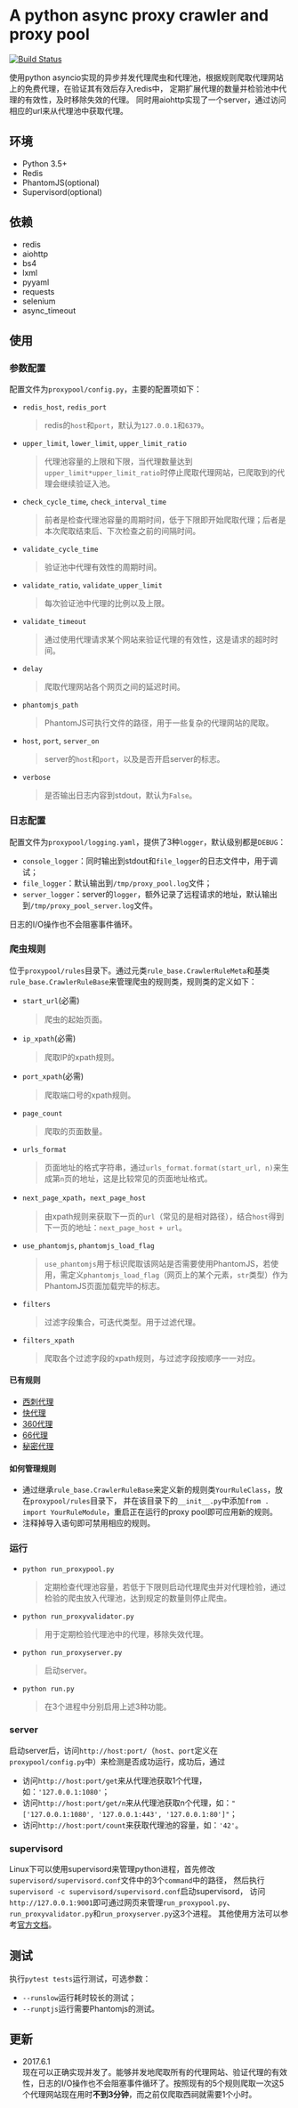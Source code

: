 # A python async proxy crawler and proxy pool
[![Build Status](https://travis-ci.org/arrti/proxypool.svg?branch=master)](https://travis-ci.org/arrti/proxypool)

使用python asyncio实现的异步并发代理爬虫和代理池，根据规则爬取代理网站上的免费代理，在验证其有效后存入redis中，
定期扩展代理的数量并检验池中代理的有效性，及时移除失效的代理。
同时用aiohttp实现了一个server，通过访问相应的url来从代理池中获取代理。

## 环境
* Python 3.5+
* Redis
* PhantomJS(optional)
* Supervisord(optional)

## 依赖
* redis
* aiohttp
* bs4
* lxml
* pyyaml
* requests
* selenium
* async_timeout

## 使用
### 参数配置
配置文件为`proxypool/config.py`，主要的配置项如下：
* `redis_host`, `redis_port`
  > redis的`host`和`port`，默认为`127.0.0.1`和`6379`。
* `upper_limit`, `lower_limit`, `upper_limit_ratio`
  > 代理池容量的上限和下限，当代理数量达到`upper_limit*upper_limit_ratio`时停止爬取代理网站，已爬取到的代理会继续验证入池。
* `check_cycle_time`, `check_interval_time`
  > 前者是检查代理池容量的周期时间，低于下限即开始爬取代理；后者是本次爬取结束后、下次检查之前的间隔时间。
* `validate_cycle_time`
  > 验证池中代理有效性的周期时间。
* `validate_ratio`, `validate_upper_limit`
  > 每次验证池中代理的比例以及上限。
* `validate_timeout`
  > 通过使用代理请求某个网站来验证代理的有效性，这是请求的超时时间。
* `delay`
  > 爬取代理网站各个网页之间的延迟时间。
* `phantomjs_path`
  > PhantomJS可执行文件的路径，用于一些复杂的代理网站的爬取。
* `host`, `port`, `server_on`
  > server的`host`和`port`，以及是否开启server的标志。
* `verbose`
  > 是否输出日志内容到stdout，默认为`False`。

### 日志配置
配置文件为`proxypool/logging.yaml`，提供了3种`logger`，默认级别都是`DEBUG`：
* `console_logger`：同时输出到stdout和`file_logger`的日志文件中，用于调试；
* `file_logger`：默认输出到`/tmp/proxy_pool.log`文件；
* `server_logger`：server的`logger`，额外记录了远程请求的地址，默认输出到`/tmp/proxy_pool_server.log`文件。

日志的I/O操作也不会阻塞事件循环。

### 爬虫规则
位于`proxypool/rules`目录下。通过元类`rule_base.CrawlerRuleMeta`和基类`rule_base.CrawlerRuleBase`来管理爬虫的规则类，规则类的定义如下：
* `start_url`(必需)
  > 爬虫的起始页面。
* `ip_xpath`(必需)
  > 爬取IP的xpath规则。
* `port_xpath`(必需)
  > 爬取端口号的xpath规则。
* `page_count`
  > 爬取的页面数量。
* `urls_format`
  > 页面地址的格式字符串，通过`urls_format.format(start_url, n)`来生成第`n`页的地址，这是比较常见的页面地址格式。
* `next_page_xpath`，`next_page_host`
  > 由xpath规则来获取下一页的`url`（常见的是相对路径），结合`host`得到下一页的地址：`next_page_host + url`。
* `use_phantomjs`, `phantomjs_load_flag`
  > `use_phantomjs`用于标识爬取该网站是否需要使用PhantomJS，若使用，需定义`phantomjs_load_flag`（网页上的某个元素，`str`类型）作为PhantomJS页面加载完毕的标志。
* `filters`
  > 过滤字段集合，可迭代类型。用于过滤代理。
* `filters_xpath`
  > 爬取各个过滤字段的xpath规则，与过滤字段按顺序一一对应。

#### 已有规则
* [西刺代理](http://www.xicidaili.com/nn/)
* [快代理](http://www.kuaidaili.com/free/inha/)
* [360代理](http://www.proxy360.cn/default.aspx/)
* [66代理](http://www.66ip.cn/areaindex_1/1.html)
* [秘密代理](http://www.mimiip.com/gngao/)

#### 如何管理规则
* 通过继承`rule_base.CrawlerRuleBase`来定义新的规则类`YourRuleClass`，放在`proxypool/rules`目录下，
并在该目录下的`__init__.py`中添加`from . import YourRuleModule`，重启正在运行的proxy pool即可应用新的规则。
* 注释掉导入语句即可禁用相应的规则。

### 运行
* `python run_proxypool.py`
  > 定期检查代理池容量，若低于下限则启动代理爬虫并对代理检验，通过检验的爬虫放入代理池，达到规定的数量则停止爬虫。
* `python run_proxyvalidator.py`
  > 用于定期检验代理池中的代理，移除失效代理。
* `python run_proxyserver.py`
  > 启动server。
* `python run.py`
  > 在3个进程中分别启用上述3种功能。

### server
启动server后，访问`http://host:port/`（`host`、`port`定义在`proxypool/config.py`中）来检测是否成功运行，成功后，通过
* 访问`http://host:port/get`来从代理池获取1个代理，如：`'127.0.0.1:1080'`；
* 访问`http://host:port/get/n`来从代理池获取n个代理，如：`"['127.0.0.1:1080', '127.0.0.1:443', '127.0.0.1:80']"`；
* 访问`http://host:port/count`来获取代理池的容量，如：`'42'`。

### supervisord
Linux下可以使用supervisord来管理python进程，首先修改`supervisord/supervisord.conf`文件中的3个`command`中的路径，
然后执行`supervisord -c supervisord/supervisord.conf`启动supervisord，
访问`http://127.0.0.1:9001`即可通过网页来管理`run_proxypool.py`、`run_proxyvalidator.py`和`run_proxyserver.py`这3个进程。
其他使用方法可以参考[官方文档](http://supervisord.org/)。

## 测试
执行`pytest tests`运行测试，可选参数：
* `--runslow`运行耗时较长的测试；
* `--runptjs`运行需要Phantomjs的测试。

## 更新
* 2017.6.1  
现在可以正确实现并发了。能够并发地爬取所有的代理网站、验证代理的有效性，日志的I/O操作也不会阻塞事件循环了。按照现有的5个规则爬取一次这5个代理网站现在用时**不到3分钟**，而之前仅爬取西祠就需要1个小时。
